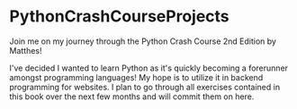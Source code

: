 # PythonCrashCourseProjects
Join me on my journey through the Python Crash Course 2nd Edition by Matthes!

I've decided I wanted to learn Python as it's quickly becoming a forerunner amongst programming languages! My hope is to utilize it in backend programming for websites. I plan to go through all exercises contained in this book over the next few months and will commit them on here.
